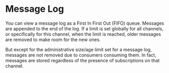 # Message Log

You can view a message log as a First In First Out \(FIFO\) queue. Messages are appended to the end of the log. If a limit is set globally for all channels, or specifically for this channel, when the limit is reached, older messages are removed to make room for the new ones.

But except for the administrative size/age limit set for a message log, messages are not removed due to consumers consuming them. In fact, messages are stored regardless of the presence of subscriptions on that channel.

